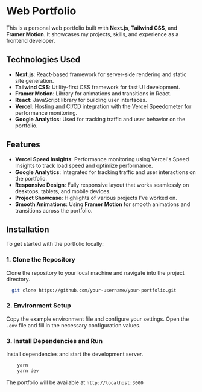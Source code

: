 # Web Portfolio

This is a personal web portfolio built with **Next.js**, **Tailwind CSS**, and **Framer Motion**. It showcases my projects, skills, and experience as a frontend developer.

## Technologies Used

- **Next.js**: React-based framework for server-side rendering and static site generation.
- **Tailwind CSS**: Utility-first CSS framework for fast UI development.
- **Framer Motion**: Library for animations and transitions in React.
- **React**: JavaScript library for building user interfaces.
- **Vercel**: Hosting and CI/CD integration with the Vercel Speedometer for performance monitoring.
- **Google Analytics**: Used for tracking traffic and user behavior on the portfolio.

## Features

- **Vercel Speed Insights**: Performance monitoring using Vercel's Speed Insights to track load speed and optimize performance.
- **Google Analytics**: Integrated for tracking traffic and user interactions on the portfolio.
- **Responsive Design**: Fully responsive layout that works seamlessly on desktops, tablets, and mobile devices.
- **Project Showcase**: Highlights of various projects I've worked on.
- **Smooth Animations**: Using **Framer Motion** for smooth animations and transitions across the portfolio.

## Installation

To get started with the portfolio locally:

### 1. Clone the Repository
Clone the repository to your local machine and navigate into the project directory.
```bash
  git clone https://github.com/your-username/your-portfolio.git
```

### 2. Environment Setup
Copy the example environment file and configure your settings.
Open the `.env` file and fill in the necessary configuration values.

### 3. Install Dependencies and Run
Install dependencies and start the development server.
```bash
    yarn
    yarn dev
```

The portfolio will be available at `http://localhost:3000`